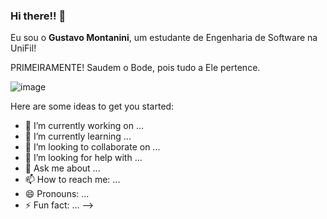 ### Hi there!! 👋 


Eu sou o **Gustavo Montanini**, um estudante de Engenharia de Software na UniFil!


PRIMEIRAMENTE! Saudem o Bode, pois tudo a Ele pertence.


![image](https://github.com/gustavomontanini/gustavomontanini/assets/168143050/31c8a0b1-8c6f-4f7d-9752-e1e7c7ac1d77)


Here are some ideas to get you started:

- 🔭 I’m currently working on ...
- 🌱 I’m currently learning ...
- 👯 I’m looking to collaborate on ...
- 🤔 I’m looking for help with ...
- 💬 Ask me about ...
- 📫 How to reach me: ...
- 😄 Pronouns: ...
- ⚡ Fun fact: ...
-->
